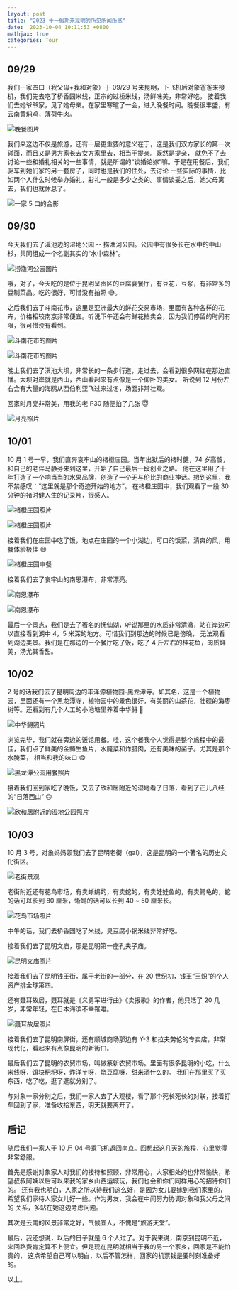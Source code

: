 ```yaml
---
layout: post
title: "2023 十一假期来昆明的所见所闻所感"
date:  2023-10-04 10:11:53 +0800
mathjax: true
categories: Tour
---
```


## 09/29

我们一家四口（我父母+我和对象）于 09/29 号来昆明，下飞机后对象爸爸来接机，我们先去吃了桥香园米线，正宗的过桥米线，汤鲜味美，非常好吃。
接着我们去她爷爷家，见了她母亲。在家里寒暄了一会，进入晚餐时间。晚餐很丰盛，有云南黄焖鸡，薄荷牛肉。

![晚餐图片](/assets/2023_0929_kunming_tour/0929_dinner.png)

我们来这边不仅是旅游，还有一层更重要的意义在于，这是我们双方家长的第一次碰面，而且又是男方家长去女方家里去，相当于提亲。既然是提亲，
就免不了去讨论一些和婚礼相关的一些事情，就是所谓的“谈婚论嫁”嘛。于是在用餐后，我们驱车到她们家的另一套房子，同时也是我们的住处，去讨论
一些实际的事情，比如两个人什么时候举办婚礼，彩礼一般是多少之类的。事情谈妥之后，她父母离去，我们也就休息了。

![一家 5 口的合影](/assets/2023_0929_kunming_tour/0929_five_people.png)

## 09/30

今天我们去了滇池边的湿地公园 -- 捞渔河公园。公园中有很多长在水中的中山杉，共同组成一个名副其实的“水中森林”。

![捞渔河公园图片](/assets/2023_0929_kunming_tour/0930_laoyuhe.png)

哦，对了，今天吃的是位于昆明呈贡区的豆腐宴餐厅，有豆花，豆浆，有非常多的豆制菜品。吃的很好，可惜没有拍照 :sweat_smile:。

之后我们去了斗南花市，这里是亚洲最大的鲜花交易市场，里面有各种各样的花卉，价格相较南京非常便宜。听说下午还会有鲜花拍卖会，因为我们停留的时间有限，很可惜没有看到。

![斗南花市的图片](/assets/2023_0929_kunming_tour/0930_dounan_1.png)

![斗南花市的图片](/assets/2023_0929_kunming_tour/0930_dounan_2.png)

晚上我们去了滇池大坝，非常长的一条步行道，走过去，会看到很多网红在那边直播。大坝对岸就是西山，西山看起来有点像是一个仰卧的美女。
听说到 12 月份左右会有大量的海鸥从西伯利亚飞过来过冬，场面非常壮观。

回家时月亮非常美，用我的老 P30 随便拍了几张 :innocent:

![月亮照片](/assets/2023_0929_kunming_tour/0930_moon.png)

## 10/01

10 月 1 号一早，我们直奔哀牢山的禇橙庄园。当年出狱后的禇时健，74 岁高龄，和自己的老伴马静芬来到这里，开始了自己最后一段创业之路。
他在这里用了十年打造了一个响当当的水果品牌，创造了一个无与伦比的商业神话。想到这里，我不禁感叹：“这里就是那个奇迹开始的地方”。
在禇橙庄园中，我们观看了一段 30 分钟的禇时健人生的记录片，很感人。

![禇橙庄园照片](/assets/2023_0929_kunming_tour/1001_chuchengzhangyuan_1.png)

![禇橙庄园照片](/assets/2023_0929_kunming_tour/1001_chuchengzhangyuan_2.png)

接着我们在庄园中吃了饭，地点在庄园的一个小湖边，可口的饭菜，清爽的风，用餐体验极佳 :smile:

![禇橙庄园中餐](/assets/2023_0929_kunming_tour/1001_chuchengzhangyuan_lunch.png)

接着我们去了哀牢山的南恩瀑布，非常漂亮。

![南恩瀑布](/assets/2023_0929_kunming_tour/1001_nanenpubu_1.png)

![南恩瀑布](/assets/2023_0929_kunming_tour/1001_nanenpubu_2.png)

最后一个景点，我们是去了著名的抚仙湖，听说那里的水质非常清澈，站在岸边可以直接看到湖中 4，5 米深的地方。可惜我们到那边的时候已是傍晚，
无法观看到湖边美景。我们是在那边的一个餐厅吃了饭，吃了 4 斤左右的桂花鱼，肉质鲜美，汤尤其香甜。

## 10/02

2 号的话我们去了昆明周边的丰泽源植物园-黑龙潭寺。如其名，这是一个植物园，里面还有一个黑龙潭寺，植物园中的景色很好，有美丽的山茶花，壮硕的海枣
树等。还看到有几个人工的小池塘里养着中华鲟 :slightly_smiling_face:

![中华鲟照片](/assets/2023_0929_kunming_tour/1002_zhonghuaxun.png)

浏览完毕，我们就在旁边的饭馆用餐。哇，这个餐我个人觉得是整个旅程中的最佳，我们点了鲜美的金鳟生鱼片，水腌菜和炸腊肉，还有美味的菌子。尤其是那个水腌菜，
相当和我的味口 :yum:

![黑龙潭公园用餐照片](/assets/2023_0929_kunming_tour/1002_heilongtansi_lunch.png)

接着我们回到家吃了晚饭，又去了欣和居附近的湿地看了日落，看到了正儿八经的“日落西山” :upside_down_face:

![欣和居附近的湿地公园照片](/assets/2023_0929_kunming_tour/1002_wetland.png)

## 10/03

10 月 3 号，对象妈妈领我们去了昆明老街（gai），这是昆明的一个著名的历史文化街区。

![老街景观](/assets/2023_0929_kunming_tour/1003_laojie.png)

老街附近还有花鸟市场，有卖蜥蜴的，有卖蛇的，有卖娃娃鱼的，有卖鳄龟的，蛇的话可以长到 80 厘米，蜥蜴的话可以长到 40 ~ 50 厘米长。

![花鸟市场照片](/assets/2023_0929_kunming_tour/1003_huaniaoshichang.png)

中午的话，我们去桥香园吃了米线，臭豆腐小锅米线非常好吃。

接着我们去了昆明文庙，那是昆明第一座孔夫子庙。

![昆明文庙照片](/assets/2023_0929_kunming_tour/1003_kunmingwenmiao.png)

接着我们去了昆明钱王街，属于老街的一部分，在 20 世纪初，钱王“王炽”的个人资产排全球第四。

还有聂耳故居，聂耳就是《义勇军进行曲》《卖报歌》的作者，他只活了 20 几岁，非常年轻，在日本海滨不幸罹难。

![聂耳故居照片](/assets/2023_0929_kunming_tour/1003_nieerguju.png)

接着我们去了昆明南屏街，还有顺城商场那边有 Y-3 和拉夫劳伦的专卖店，非常现代化，看起来有点像昆明的新街口。

最后我们去了昆明的农贸市场，叫做篆新农贸市场。里面有很多昆明的小吃，什么米线呀，饵块粑粑呀，炸洋芋呀，烧豆腐呀，甜米酒什么的。
我们在那里买了买东西，吃了吃，逛了逛就分别了。

与对象一家分别之后，我们一家人去了大观楼，看了那个死长死长的对联，接着打车回到了家，准备收拾东西，明天就要离开了。

## 后记

随后我们一家人于 10 月 04 号乘飞机返回南京。回想起这几天的旅程，心里觉得非常舒服。

首先是感谢对象家人对我们的接待和照顾，非常用心，大家相处的也非常愉快，希望叔叔阿姨以后可以来我的家乡山西运城玩，我们也会和你们同样用心的招待你们的。
还有我也明白，人家之所以待我们这么好，是因为女儿要嫁到我们家里的，希望我们家待人家女儿好一些。作为男友，我会在中间努力协调对象和我父母之间的
关系，多站在她这边考虑问题。

其次是云南的风景非常之好，气候宜人，不愧是“旅游天堂”。

最后，我还想说，以后的日子就是 6 个人过了。对于我来说，南京到昆明不近，来回路费肯定算不上便宜。但是现在昆明就相当于我的另一个家乡，回家是不能怕贵的，
这点希望自己可以明白，以后不管怎样，回家的机票钱是要时刻准备好的。

以上。
